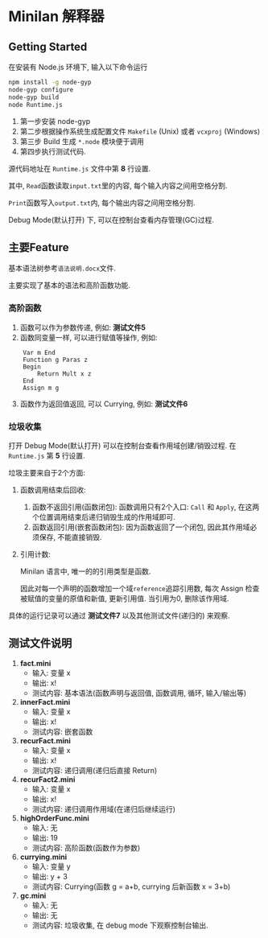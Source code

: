 # Minilan 解释器

## Getting Started

在安装有 Node.js 环境下, 输入以下命令运行
```bash
npm install -g node-gyp
node-gyp configure
node-gyp build
node Runtime.js
```

1. 第一步安装 node-gyp
2. 第二步根据操作系统生成配置文件 `Makefile` (Unix) 或者 `vcxproj` (Windows)
3. 第三步 Build 生成 `*.node` 模块便于调用
4. 第四步执行测试代码.

源代码地址在 `Runtime.js` 文件中第 **8** 行设置.

其中, `Read`函数读取`input.txt`里的内容, 每个输入内容之间用空格分割. 

`Print`函数写入`output.txt`内, 每个输出内容之间用空格分割.

Debug Mode(默认打开) 下, 可以在控制台查看内存管理(GC)过程.

## 主要Feature

基本语法树参考`语法说明.docx`文件.

主要实现了基本的语法和高阶函数功能.

### 高阶函数

1. 函数可以作为参数传递, 例如: **测试文件5**
2. 函数同变量一样, 可以进行赋值等操作, 例如:
```
    Var m End
    Function g Paras z
    Begin
        Return Mult x z
    End
    Assign m g 
```
3. 函数作为返回值返回, 可以 Currying, 例如: **测试文件6**

### 垃圾收集

打开 Debug Mode(默认打开) 可以在控制台查看作用域创建/销毁过程. 在 `Runtime.js` 第 **5** 行设置.

垃圾主要来自于2个方面:
1. 函数调用结束后回收:
    1. 函数不返回引用(函数闭包): 函数调用只有2个入口: `Call` 和 `Apply`, 在这两个位置调用结束后递归销毁生成的作用域即可.
    2. 函数返回引用(嵌套函数闭包): 因为函数返回了一个闭包, 因此其作用域必须保存, 不能直接销毁.
2. 引用计数:

    Minilan 语言中, 唯一的的引用类型是函数.
    
    因此对每一个声明的函数增加一个域`reference`追踪引用数, 每次 Assign 检查被赋值的变量的原值和新值, 更新引用值. 当引用为0, 删除该作用域.

具体的运行记录可以通过 **测试文件7** 以及其他测试文件(递归的) 来观察.

## 测试文件说明

1. **fact.mini**
    *  输入: 变量 x
    *  输出: x!
    *  测试内容: 基本语法(函数声明与返回值, 函数调用, 循环, 输入/输出等)
2. **innerFact.mini**
    *  输入: 变量 x
    *  输出: x!
    *  测试内容: 嵌套函数
3. **recurFact.mini**
    *  输入: 变量 x
    *  输出: x!
    *  测试内容: 递归调用(递归后直接 Return)
4. **recurFact2.mini**
    *  输入: 变量 x
    *  输出: x!
    *  测试内容: 递归调用作用域(在递归后继续运行)
5. **highOrderFunc.mini**
    *  输入: 无
    *  输出: 19
    *  测试内容: 高阶函数(函数作为参数)
6. **currying.mini**
    *  输入: 变量 y
    *  输出: y + 3
    *  测试内容: Currying(函数 g = a+b, currying 后新函数 x = 3+b)
7. **gc.mini**
    *  输入: 无
    *  输出: 无
    *  测试内容: 垃圾收集, 在 debug mode 下观察控制台输出.